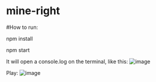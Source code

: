 # mine-right

#How to run:

npm install

npm start

It will open a console.log on the terminal, like this:
![image](https://user-images.githubusercontent.com/53099585/227030047-9636e065-54c8-45f1-b7a2-fd5f0e7696c6.png)

Play:
![image](https://user-images.githubusercontent.com/53099585/227030194-fe7c5d12-8081-4b86-a871-fe2f0ddb2dfa.png)
